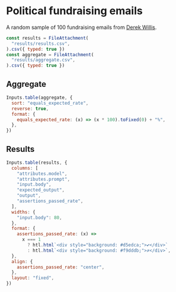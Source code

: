 # Political fundraising emails

A random sample of 100 fundraising emails from [Derek Willis](https://thescoop.org/archives/2025/01/27/llm-extraction-challenge-fundraising-emails/index.html).

```js
const results = FileAttachment(
  "results/results.csv",
).csv({ typed: true })
const aggregate = FileAttachment(
  "results/aggregate.csv",
).csv({ typed: true })
```

## Aggregate

```js
Inputs.table(aggregate, {
  sort: "equals_expected_rate",
  reverse: true,
  format: {
    equals_expected_rate: (x) => (x * 100).toFixed(0) + "%",
  },
})
```

## Results

```js
Inputs.table(results, {
  columns: [
    "attributes.model",
    "attributes.prompt",
    "input.body",
    "expected_output",
    "output",
    "assertions_passed_rate",
  ],
  widths: {
    "input.body": 80,
  },
  format: {
    assertions_passed_rate: (x) =>
      x === 1
        ? htl.html`<div style="background: #d5edca;">✔</div>`
        : htl.html`<div style="background: #f9dddb;">✗</div>`,
  },
  align: {
    assertions_passed_rate: "center",
  },
  layout: "fixed",
})
```
